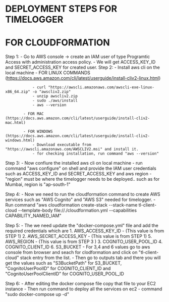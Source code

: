 # DEPLOYMENT STEPS FOR TIMELOGGER

# FOR CLOUDFORMATION

Step 1:
    - Go to AWS console -> create an IAM user of type Programtic Access with administration access policy.
    - We will get ACCESS_KEY_ID and SECRET_ACCESS_KEY for created user.
Step 2:
    - Install aws cli on the local machine
            - FOR LINUX COMMANDS (https://docs.aws.amazon.com/cli/latest/userguide/install-cliv2-linux.html)

                - curl "https://awscli.amazonaws.com/awscli-exe-linux-x86_64.zip" -o "awscliv2.zip"
                - unzip awscliv2.zip
                - sudo ./aws/install
                - aws --version

            - FOR MAC  (https://docs.aws.amazon.com/cli/latest/userguide/install-cliv2-mac.html)

            - FOR WINDOWS  (https://docs.aws.amazon.com/cli/latest/userguide/install-cliv2-windows.html)
                - Download executable from "https://awscli.amazonaws.com/AWSCLIV2.msi" and install it.
                - for checking installation, run command "aws --version"
Step 3:
    - Now confiure the installed aws cli on local machine
    - run command "aws configure" on shell and provide the IAM user credentials such as ACCESS_KEY_ID and SECRET_ACCESS_KEY and aws region
    - "region" must be where the timelogger needs to be deployed.. such as for Mumbai, region is "ap-south-1"

Step 4:
    - Now we need to run the cloudformation command to create AWS services such as "AWS Cognito" and "AWS S3" needed for timelogger.
    - Run command "aws cloudformation create-stack --stack-name tl-client-cloud --template-body file://./cloudformation.yml --capabilities CAPABILITY_NAMED_IAM" 

Step 5:
    - The we need update the "docker-compose.yml" file and add the required credentials which are
        1. AWS_ACCESS_KEY_ID  - (This value is from STEP 1)
        2. AWS_SECRET_ACCESS_KEY  - (This value is from STEP 1)
        5. AWS_REGION  - (This value is from STEP 3 )
        3. COGNITO_USER_POOL_ID 
        4. COGNITO_CLIENT_ID
        6. S3_BUCKET
    - For 3,4 and 6 values go to aws console from browser and seach for clodformation and click on "tl-client-cloud" stack entry from the list.
    - Then go to outputs tab and there you will get the values such as 
            "S3BucketPath" for S3_BUCKET, "CognitoUserPoolID" for COGNITO_CLIENT_ID and "CognitoUserPoolClientID" for COGNITO_USER_POOL_ID

Step 6:
    - After editing the docker compose file copy that file to your EC2 instance 
    - Then run command to deploy all the services on ec2 
    - command "sudo docker-compose up -d"

